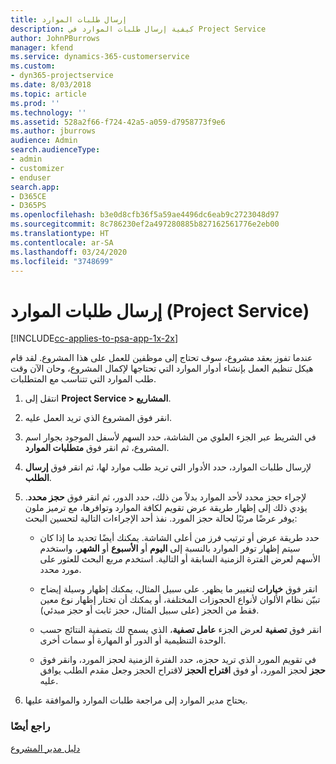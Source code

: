 ```yaml
---
title: إرسال طلبات الموارد
description: كيفية إرسال طلبات الموارد في Project Service
author: JohnPBurrows
manager: kfend
ms.service: dynamics-365-customerservice
ms.custom:
- dyn365-projectservice
ms.date: 8/03/2018
ms.topic: article
ms.prod: ''
ms.technology: ''
ms.assetid: 528a2f66-f724-42a5-a059-d7958773f9e6
ms.author: jburrows
audience: Admin
search.audienceType:
- admin
- customizer
- enduser
search.app:
- D365CE
- D365PS
ms.openlocfilehash: b3e0d8cfb36f5a59ae4496dc6eab9c2723048d97
ms.sourcegitcommit: 8c786230ef2a497280885b827162561776e2eb00
ms.translationtype: HT
ms.contentlocale: ar-SA
ms.lasthandoff: 03/24/2020
ms.locfileid: "3748699"
---
```

# <a name="submit-resource-requests-project-service"></a>إرسال طلبات الموارد (Project Service)

[!INCLUDE[cc-applies-to-psa-app-1x-2x](../includes/cc-applies-to-psa-app-1x-2x.md)]

عندما تفوز بعقد مشروع، سوف تحتاج إلى موظفين للعمل على هذا المشروع. لقد قام هيكل تنظيم العمل بإنشاء أدوار الموارد التي تحتاجها لإكمال المشروع، وحان الآن وقت طلب الموارد التي تتناسب مع المتطلبات.  
  
1.  انتقل إلى **Project Service > المشاريع**.  
  
2.  انقر فوق المشروع الذي تريد العمل عليه.  
  
3.  في الشريط عبر الجزء العلوي من الشاشة، حدد السهم لأسفل الموجود بجوار اسم المشروع، ثم انقر فوق **متطلبات الموارد**.  
  
4.  لإرسال طلبات الموارد، حدد الأدوار التي تريد طلب موارد لها، ثم انقر فوق **إرسال الطلب‬**.  
  
5.  لإجراء حجز محدد لأحد الموارد بدلاً من ذلك، حدد الدور، ثم انقر فوق **حجز محدد‬**. يؤدي ذلك إلى إظهار طريقة عرض تقويم لكافة الموارد وتوافرها، مع ترميز ملون يوفر عرضًا مرئيًا لحالة حجز المورد. نفذ أحد الإجراءات التالية لتحسين البحث:  
  
    -   حدد طريقة عرض أو ترتيب فرز من أعلى الشاشة. يمكنك أيضًا تحديد ما إذا كان سيتم إظهار توفر الموارد بالنسبة إلى **اليوم** أو **الأسبوع** أو **الشهر**، واستخدم الأسهم لعرض الفترة الزمنية السابقة أو التالية. استخدم مربع البحث للعثور على مورد محدد.  
  
    -   انقر فوق **خيارات** لتغيير ما يظهر. على سبيل المثال، يمكنك إظهار وسيلة إيضاح تبيّن نظام الألوان لأنواع الحجوزات المختلفة، أو يمكنك أن تختار إظهار نوع معين فقط من الحجز (على سبيل المثال، حجز ثابت أو حجز مبدئي).  
  
    -   انقر فوق **تصفية** لعرض الجزء **عامل تصفية**، الذي يسمح لك بتصفية النتائج حسب الوحدة التنظيمية أو الدور أو المهارة أو سمات أخرى.  
  
    -   في تقويم المورد الذي تريد حجزه، حدد الفترة الزمنية لحجز المورد، وانقر فوق **حجز** لحجز المورد، أو فوق **اقتراح الحجز** لاقتراح الحجز وجعل مقدم الطلب‬ يوافق عليه.  
  
6.  يحتاج مدير الموارد إلى مراجعة طلبات الموارد والموافقة عليها.  
  
### <a name="see-also"></a>راجع أيضًا  
 [دليل مدير المشروع](../project-service/project-manager-guide.md)
